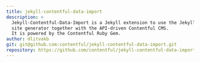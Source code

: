 ```yaml
---
title: jekyll-contentful-data-import
description: >
  Jekyll-Contentful-Data-Import is a Jekyll extension to use the Jekyll static
  site generator together with the API-driven Contentful CMS.
  It is powered by the Contentful Ruby Gem.
author: dlitvakb
git: git@github.com:contentful/jekyll-contentful-data-import.git
repository: https://github.com/contentful/jekyll-contentful-data-import
---
```


